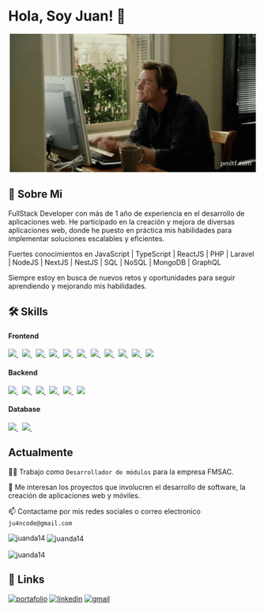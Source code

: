 
# Hola, Soy Juan! 👋

<p align="center" >
<img alt="GIF" src="/public/perfil_git.gif" />
</p>

## 🚀 Sobre Mi
FullStack Developer con más de 1 año de experiencia en el desarrollo de aplicaciones web. He participado en la creación y mejora de diversas aplicaciones web, donde he puesto en práctica mis habilidades para implementar soluciones escalables y eficientes.

Fuertes conocimientos en JavaScript | TypeScript | ReactJS | PHP | Laravel | NodeJS | NextJS | NestJS | SQL | NoSQL | MongoDB | GraphQL

Siempre estoy en busca de nuevos retos y oportunidades para seguir aprendiendo y mejorando mis habilidades.

## 🛠 Skills

<h4>Frontend </h4>
<p>
  <a href='https://developer.mozilla.org/en-US/docs/Web/Guide/HTML/HTML5'target="__blank">
    <img src="https://img.shields.io/badge/html5-e34f26.svg?&style=for-the-badge&logo=html5&logoColor=white" />
  </a>
  &nbsp;
  <a href='https://developer.mozilla.org/en-US/docs/Web/CSS'target="__blank">
    <img src="https://img.shields.io/badge/css3-1572B6.svg?&style=for-the-badge&logo=css3&logoColor=white" />
  </a>
  &nbsp;
  <a href='https://sass-lang.com/' target="__blank">
    <img src="https://img.shields.io/badge/sass-cc6699.svg?&style=for-the-badge&logo=sass&logoColor=white" />
  </a>
  &nbsp;
  <a href='https://developer.mozilla.org/en-US/docs/Web/JavaScript/Guide' target="__blank">
    <img src="https://img.shields.io/badge/javascript-F7DF1E.svg?&style=for-the-badge&logo=javascript&logoColor=black" />
  </a>
  &nbsp;
  <a href='https://www.typescriptlang.org/' target="__blank">
    <img src="https://img.shields.io/badge/typescript-007ACC.svg?&style=for-the-badge&logo=typescript&logoColor=white" />
  </a>
  &nbsp;
 <a href='https://www.react.org/' target="__blank">
   <img src='https://img.shields.io/badge/react-61DAFB?logoWidth=30&labelColor=black&style=for-the-badge&logo=react' />
 </a>
  &nbsp;
  <a href='https://redux.js.org/' target="__blank">
    <img src='https://img.shields.io/badge/redux-764ABC?logoWidth=30&labelColor=black&style=for-the-badge&logo=redux' />
  </a>
  &nbsp;
  <a href='https://nextjs.org/' target="__blank">
    <img src="https://img.shields.io/badge/next.js-ffffff?style=for-the-badge&logo=next.js&logoColor=000" />
  </a>
  &nbsp;
  <a href='https://tailwindcss.com/' target="__blank">
    <img src='https://img.shields.io/badge/tailwind css-38B2AC?logo=tailwind-css&logoColor=white&style=for-the-badge' />
  </a>
    &nbsp;
  <a href='https://styled-components.com/' target="__blank">
    <img src='https://img.shields.io/badge/styled%20components-38B2AC?logo=styled%20components&logoColor=white&style=for-the-badge&color=gray' />
  </a>
      &nbsp;
  <a href='https://getbootstrap.com/' target="__blank">
    <img src='https://img.shields.io/badge/Bootstrap-38B2AC?logo=styled%20components&logoColor=white&style=for-the-badge&color=blueviolet' />
  </a>
</p>

<h4>Backend</h4>
<p>
  <a href='https://nodejs.org/en/about/' target="__blank">
    <img src="https://img.shields.io/badge/node.js-339933?logo=node.js&logoWidth=30&labelColor=black&style=for-the-badge" />
  </a>
   &nbsp;
  <a href='https://expressjs.com/' target="__blank">
    <img src="https://img.shields.io/badge/Express-ffffff.svg?&style=for-the-badge&logo=express&logoColor=black" />
  </a> 
   &nbsp;
  <a href='https://www.php.net/' target="__blank">
    <img src="https://img.shields.io/badge/PHP-38B2AC?logo=phps&logoColor=white&style=for-the-badge&color=gray" />
  </a> 
   &nbsp;
  <a href='https://laravel.com/' target="__blank">
    <img src="https://img.shields.io/badge/Laravel-38B2AC?logo=Laravel&logoColor=white&style=for-the-badge&color=red" />
  </a> 
    &nbsp;
  <a href='https://graphql.org/' target="__blank">
    <img src="https://img.shields.io/badge/GraphQL-38B2AC?logo=GraphQL&logoColor=white&style=for-the-badge&color=E535AB" />
  </a> 
  &nbsp;
  <a href='https://nestjs.com/' target="__blank">
    <img src="https://img.shields.io/badge/Nestjs-38B2AC?logo=Nestjs&logoColor=white&style=for-the-badge&color=E0234E" />
  </a> 
</p>

<h4>Database</h4>
<p>
<a href='https://www.mongodb.com/' target="__blank">
    <img src='https://img.shields.io/badge/mongo db-47A248?logo=mongodb&logoColor=white&style=for-the-badge' />
  </a>
  &nbsp;
  <a href='https://www.mysql.com/' target="__blank">
  <img src='https://img.shields.io/badge/-Mysql-4479A1?logo=Mysql&logoColor=white&style=for-the-badge'>
  </a>
   &nbsp;
</p>


## Actualmente
👩‍💻 Trabajo como `Desarrollador de módulos` para la empresa FMSAC.

🤔 Me interesan los proyectos que involucren el desarrollo de software, la creación de aplicaciones web y móviles.

📫 Contactame por mis redes sociales o correo electronico `ju4ncode@gmail.com`

<p><img align="left" src="https://github-readme-stats.vercel.app/api/top-langs?username=juanda14&show_icons=true&locale=en&layout=compact" alt="juanda14" /></p>

<p>&nbsp;<img align="center" src="https://github-readme-stats.vercel.app/api?username=juanda14&show_icons=true&locale=en" alt="juanda14" /></p>

<p><img align="center" src="https://github-readme-streak-stats.herokuapp.com/?user=juanda14&" alt="juanda14" /></p>

## 🔗 Links
[![portafolio](https://img.shields.io/badge/mi_portafolio-000?style=for-the-badge&logo=ko-fi&logoColor=white)](https://www.juandevelop.com)
[![linkedin](https://img.shields.io/badge/linkedin-0A66C2?style=for-the-badge&logo=linkedin&logoColor=white)](https://www.linkedin.com/in/juan-david-morales-paredes-617342224/)
[![gmail](https://img.shields.io/badge/gmail-1DA1F2?style=for-the-badge&logo=gmail&logoColor=white)](mailto:ju4ncode@gmail.com)



